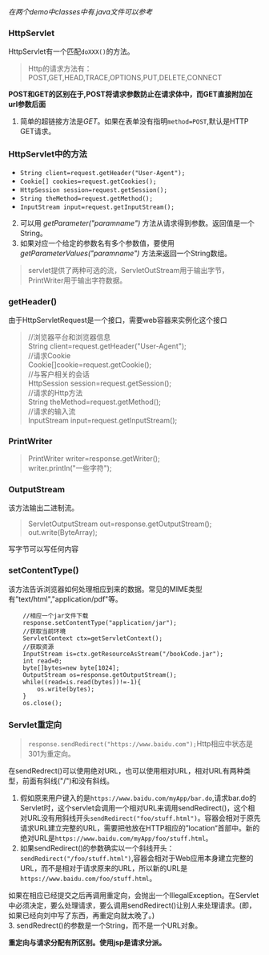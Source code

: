 *在两个demo中classes中有.java文件可以参考*  
### HttpServlet
HttpServlet有一个匹配`doXXX()`的方法。
>Http的请求方法有：POST,GET,HEAD,TRACE,OPTIONS,PUT,DELETE,CONNECT   

**POST和GET的区别在于,POST将请求参数防止在请求体中，而GET直接附加在url参数后面**     

1. 简单的超链接方法是*GET*。如果在表单没有指明`method=POST`,默认是HTTP GET请求。  

### HttpServlet中的方法 
* `String client=request.getHeader("User-Agent");`
* `Cookie[] cookies=request.getCookies();`
* `HttpSession session=request.getSession();`
* `String theMethod=request.getMethod();`  
* `InputStream input=request.getInputStream();`

2. 可以用 *getParameter("paramname")* 方法从请求得到参数。返回值是一个String。  
3. 如果对应一个给定的参数名有多个参数值，要使用 *getParameterValues("paramname")* 方法来返回一个String数组。  
> servlet提供了两种可选的流，ServletOutStream用于输出字节，PrintWriter用于输出字符数据。
### getHeader()
由于HttpServletRequest是一个接口，需要web容器来实例化这个接口
>//浏览器平台和浏览器信息  
String client=request.getHeader("User-Agent");  
//请求Cookie  
Cookie[]cookie=request.getCookie();  
//与客户相关的会话  
HttpSession session=request.getSession();  
//请求的Http方法  
String theMethod=request.getMethod();  
//请求的输入流  
InputStream input=request.getInputStream();

### PrintWriter
>PrintWriter writer=response.getWriter();  
writer.println("一些字符");
### OutputStream
该方法输出二进制流。
> ServletOutputStream out=response.getOutputStream();  
out.write(ByteArray);

写字节可以写任何内容   
### setContentType()
该方法告诉浏览器如何处理相应到来的数据。常见的MIME类型有”text/html","application/pdf"等。

        //相应一个jar文件下载
        response.setContentType("application/jar");
        //获取当前环境
        ServletContext ctx=getServletContext();
        //获取资源
        InputStream is=ctx.getResourceAsStream("/bookCode.jar");
        int read=0;
        byte[]bytes=new byte[1024];
        OutputStream os=response.getOutputStream();
        while((read=is.read(bytes))!=-1){
            os.write(bytes);
        }
        os.close();

### Servlet重定向
>`response.sendRedirect("https://www.baidu.com");`Http相应中状态是301为重定向。  

在sendRedrect()可以使用绝对URL，也可以使用相对URL，相对URL有两种类型，前面有斜线("/")和没有斜线。   
1. 假如原来用户键入的是`https://www.baidu.com/myApp/bar.do`,请求bar.do的Servlet时，这个servlet会调用一个相对URL来调用sendRedirect()，这个相对URL没有用斜线开头`sendRedirect("foo/stuff.html")`。容器会相对于原先请求URL建立完整的URL，需要把他放在HTTP相应的”location“首部中。新的绝对URL是`https://www.baidu.com/myApp/foo/stuff.html`。
2. 如果sendRedirect()的参数确实以一个斜线开头：`sendRedirect("/foo/stuff.html")`,容器会相对于Web应用本身建立完整的URL，而不是相对于请求原来的URL，所以新的URL是`https://www.baidu.com/foo/stuff.html`。

如果在相应已经提交之后再调用重定向，会抛出一个IllegalException。在Servlet中必须决定，要么处理请求，要么调用sendRedirect()让别人来处理请求。(即，如果已经向刘中写了东西，再重定向就太晚了。)  
3. sendRedrect()的参数是一个String，而不是一个URL对象。  

**重定向与请求分配有所区别。使用jsp是请求分派。**